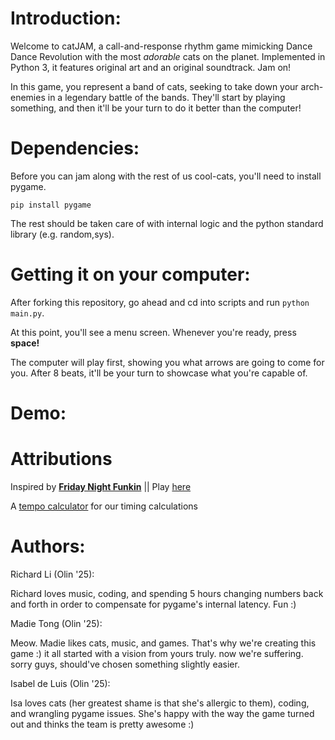 # Introduction:

Welcome to catJAM, a call-and-response rhythm game mimicking Dance Dance Revolution with the most *adorable* cats on the planet. Implemented in Python 3, it features original art and an original soundtrack. Jam on!

In this game, you represent a band of cats, seeking to take down your arch-enemies in a legendary battle of the bands. They'll start by playing something, and then it'll be your turn to do it better than the computer!

# Dependencies:

Before you can jam along with the rest of us cool-cats, you'll need to install pygame.

`pip install pygame`

The rest should be taken care of with internal logic and the python standard library (e.g. random,sys).

# Getting it on your computer:

After forking this repository, go ahead and cd into scripts and run `python main.py`. 

At this point, you'll see a menu screen. Whenever you're ready, press **space!**

The computer will play first, showing you what arrows are going to come for you. After 8 beats, it'll be your turn to showcase what you're capable of. 

# Demo:


# Attributions
Inspired by [**Friday Night Funkin**]( https://en.wikipedia.org/wiki/Friday_Night_Funkin%27) || Play [here]( https://friday-nightfunkin.io/)

A [tempo calculator](http://bradthemad.org/guitar/tempo_explanation.php) for our timing calculations

# Authors:

Richard Li (Olin '25): 

Richard loves music, coding, and spending 5 hours changing numbers back and forth in order to compensate for pygame's internal latency. Fun :) 

Madie Tong (Olin '25):

Meow. Madie likes cats, music, and games. That's why we're creating this game :) it all started with a vision from yours truly. now we're suffering. sorry guys, should've chosen something slightly easier.

Isabel de Luis (Olin '25):

Isa loves cats (her greatest shame is that she's allergic to them), coding, and wrangling pygame issues. She's happy with the way the game turned out and thinks the team is pretty awesome :)
